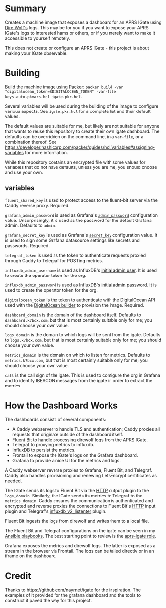 # Summary

Creates a machine image that exposes a dashboard for an APRS IGate using [Dire Wolf's](https://github.com/wb2osz/direwolf) logs. This may be for you if you want to expose your APRS IGate's logs to interested hams or others, or if you merely want to make it accessible to yourself remotely.

This does not create or configure an APRS IGate - this project is about making your IGate observable.

# Building

Build the machine image using [Packer](https://packer.io): `packer build -var "digitalocean_token=$DIGITALOCEAN_TOKEN" -var-file keys.auto.pkvars.hcl igate.pkr.hcl`.

Several variables will be used during the building of the image to configure various aspects. See `igate.pkr.hcl` for a complete list and their default values.

The default values are suitable for me, but likely are not suitable for anyone that wants to reuse this repository to create their own igate dashboard. The defaults can be overridden on the command line, in a `var-file`, or a combination thereof. See https://developer.hashicorp.com/packer/guides/hcl/variables#assigning-variables for more information.

While this repository contains an encrypted file with some values for variables that do not have defaults, unless you are me, you should choose and use your own.

## variables
`fluent_shared_key` is used to protect access to the fluent-bit server via the Caddy reverse proxy. Required.

`grafana_admin_password` is used as Grafana's [`admin_password`](https://grafana.com/docs/grafana/latest/setup-grafana/configure-grafana/#admin_password) configuration value. Unsurprisingly, it is used as the password for the default Grafana admin. Defaults to `admin`.

`grafana_secret_key` is used as Grafana's [`secret_key`](https://grafana.com/docs/grafana/latest/setup-grafana/configure-grafana/#secret_key) configuration value. It is used to sign some Grafana datasource settings like secrets and passwords. Required.

`telegraf_token` is used as the token to authenticate requests proxied through Caddy to Telegraf for POSTing metrics.

`influxdb_admin_username` is used as InfluxDB's [initial admin user](https://docs.influxdata.com/influxdb/v2/get-started/setup/?t=influx+CLI#run-initial-setup-process). It is used to create the operator token for the org.

`influxdb_admin_password` is used as InfluxDB's [initial admin password](https://docs.influxdata.com/influxdb/v2/get-started/setup/?t=influx+CLI#run-initial-setup-process). It is used to create the operator token for the org.

`digitalocean_token` is the token to authenticate with the DigitalOcean API used with the [DigitalOcean builder](https://developer.hashicorp.com/packer/integrations/digitalocean/digitalocean/latest/components/builder/digitalocean#required:) to provision the image. Required.

`dashboard_domain` is the domain of the dashboard itself. Defaults to `dashboard.k7bcx.com`, but that is most certainly suitable only for me; you should choose your own value.

`logs_domain` is the domain to which logs will be sent from the igate. Defaults to `logs.k7bcx.com`, but that is most certainly suitable only for me; you should choose your own value.

`metrics_domain` is the domain on which to listen for metrics. Defaults to `metrics.k7bcx.com`, but that is most certainly suitable only for me; you should choose your own value.

`call` is the call sign of the igate. This is used to configure the org in Grafana and to identify IBEACON messages from the igate in order to extract the metrics.

# How the Dashboard Works

The dashboards consists of several components:
* A Caddy webserver to handle TLS and authentication; Caddy proxies all requests that originate outside of the dashboard itself.
* Fluent Bit to handle processing direwolf logs from the APRS IGate.
* Telegraf to proxying metrics to influxdb.
* InfluxDB to persist the metrics.
* Frontail to expose the IGate's logs on the Grafana dashboard.
* Grafana to provide a nice UI for the metrics and logs.

A Caddy webserver reverse proxies to Grafana, Fluent Bit, and Telegraf. Caddy also handles provisioning and renewing LetsEncrypt certificates as needed.

The IGate sends its logs to Fluent Bit via the [HTTP](https://docs.fluentbit.io/manual/pipeline/outputs/http) output plugin to the `logs_domain`. Similarly, the IGate sends its metrics to Telegraf to the `metrics_domain`. Caddy ensures the communication is authenticated and encrypted and reverse proxies the connections to Fluent Bit's [HTTP](https://docs.fluentbit.io/manual/pipeline/inputs/http) input plugin and Telegraf's [influxdb_v2_listenter](https://github.com/influxdata/telegraf/blob/master/plugins/inputs/influxdb_v2_listener/README.md) plugin.

Fluent Bit ingests the logs from direwolf and writes them to a local file.

The Fluent Bit and Telegraf configurations on the igate can be seen in my [Ansible playbooks](https://github.com/bhcleek/ansible-playbooks). The best starting point to review is the [aprs-igate role](https://github.com/bhcleek/ansible-playbooks/tree/main/roles/aprs-igate).

Grafana exposes the metrics and direwolf logs. The latter is exposed as a stream in the browser via Frontail. The logs can be tailed directly or in an iframe on the dashboard.

# Credit

Thanks to https://github.com/nayrnet/igate for the inspiration. The examples of it provided for the grafana dashboard and the tools to construct it paved the way for this project.
